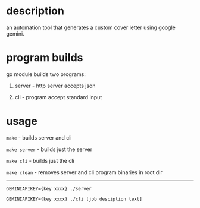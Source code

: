 # description

an automation tool that generates a custom cover letter using google gemini.

# program builds

go module builds two programs:

1. server - http server accepts json

2. cli - program accept standard input

# usage

`make` - builds server and cli

`make server` - builds just the server

`make cli` - builds just the cli

`make clean` - removes server and cli program binaries in root dir

---

`GEMINIAPIKEY={key xxxx} ./server`

`GEMINIAPIKEY={key xxxx} ./cli [job desciption text]`




